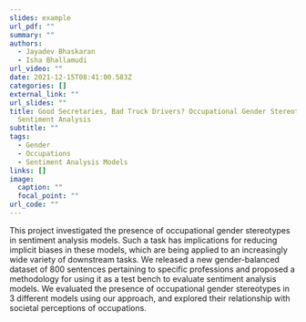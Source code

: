 ```yaml
---
slides: example
url_pdf: ""
summary: ""
authors:
  - Jayadev Bhaskaran
  - Isha Bhallamudi
url_video: ""
date: 2021-12-15T08:41:00.583Z
categories: []
external_link: ""
url_slides: ""
title: Good Secretaries, Bad Truck Drivers? Occupational Gender Stereotypes in
  Sentiment Analysis
subtitle: ""
tags:
  - Gender
  - Occupations
  - Sentiment Analysis Models
links: []
image:
  caption: ""
  focal_point: ""
url_code: ""
---
```

<!--StartFragment-->

This project investigated the presence of occupational gender stereotypes in sentiment analysis models. Such a task has implications for reducing implicit biases in these models, which are being applied to an increasingly wide variety of downstream tasks. We released a new gender-balanced dataset of 800 sentences pertaining to specific professions and proposed a methodology for using it as a test bench to evaluate sentiment analysis models. We evaluated the presence of occupational gender stereotypes in 3 different models using our approach, and explored their relationship with societal perceptions of occupations.



<!--EndFragment-->